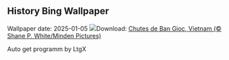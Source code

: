 ## History Bing Wallpaper
Wallpaper date: 2025-01-05
![](https://www.bing.com/th?id=OHR.VietnamFalls_FR-CA8861500399_UHD.jpg&w=1000)Download: [Chutes de Ban Gioc, Vietnam  (© Shane P. White/Minden Pictures)](https://www.bing.com/th?id=OHR.VietnamFalls_FR-CA8861500399_UHD.jpg)

Auto get programm by LtgX
